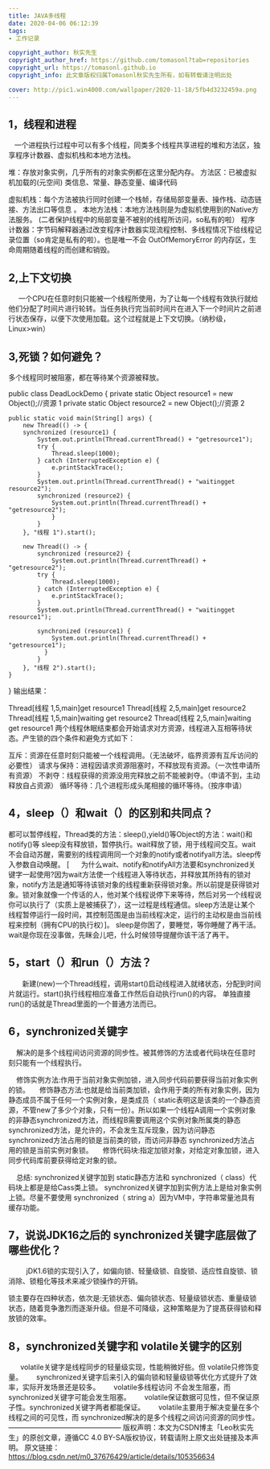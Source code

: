 ```yaml
---
title: JAVA多线程
date: 2020-04-06 06:12:39
tags:
- 工作记录

copyright_author: 秋实先生
copyright_author_href: https://github.com/tomasonl?tab=repositories
copyright_url: https://tomasonl.github.io
copyright_info: 此文章版权归属Tomasonl秋实先生所有，如有转载请注明出处

cover: http://pic1.win4000.com/wallpaper/2020-11-18/5fb4d3232459a.png
---
```


## 1，线程和进程
   一个进程执行过程中可以有多个线程，同类多个线程共享进程的堆和方法区，独享程序计数器、虚拟机栈和本地方法栈。

<!--more-->

堆：存放对象实例，几乎所有的对象实例都在这里分配内存。
方法区：已被虚拟机加载的(元空间) 类信息、常量、静态变量、编译代码

虚拟机栈：每个方法被执行同时创建一个栈帧，存储局部变量表、操作栈、动态链接、方法出口等信息 。
本地方法栈：本地方法栈则是为虚拟机使用到的Native方法服务。
(二者保护线程中的局部变量不被别的线程所访问，so私有的啦）
程序计数器：字节码解释器通过改变程序计数器实现流程控制、多线程情况下给线程记录位置（so肯定是私有的啦）。也是唯一不会 OutOfMemoryError 的内存区，生命周期随着线程的而创建和销毁。

## 2,上下文切换
     一个CPU在任意时刻只能被一个线程所使用，为了让每一个线程有效执行就给他们分配了时间片进行轮转。当任务执行完当前时间片在进入下一个时间片之前进行状态保存，以便下次使用加载。这个过程就是上下文切换。（纳秒级，Linux>win）

## 3,死锁？如何避免？
多个线程同时被阻塞，都在等待某个资源被释放。

public class DeadLockDemo {
    private static Object resource1 = new Object();//资源 1
    private static Object resource2 = new Object();//资源 2
 
    public static void main(String[] args) {
        new Thread(() -> {
        synchronized (resource1) {
            System.out.println(Thread.currentThread() + "getresource1");
            try {
                Thread.sleep(1000);
            } catch (InterruptedException e) {
                e.printStackTrace();
            }
            System.out.println(Thread.currentThread() + "waitingget resource2");
            synchronized (resource2) {
                System.out.println(Thread.currentThread() + "getresource2");
                }
            }
        }, "线程 1").start();
        
        new Thread(() -> {
            synchronized (resource2) {
                System.out.println(Thread.currentThread() + "getresource2");
            try {
                Thread.sleep(1000);
            } catch (InterruptedException e) {
                e.printStackTrace();
            }
            System.out.println(Thread.currentThread() + "waitingget resource1");
            
            synchronized (resource1) {
                System.out.println(Thread.currentThread() + "getresource1");
              }
            }
        }, "线程 2").start();
    }
}
输出结果：

Thread[线程 1,5,main]get resource1
Thread[线程 2,5,main]get resource2
Thread[线程 1,5,main]waiting get resource2
Thread[线程 2,5,main]waiting get resource1
两个线程休眠结束都会开始请求对方资源，线程进入互相等待状态。产生锁的四个条件和避免方式如下：

互斥：资源在任意时刻只能被一个线程调用。（无法破坏，临界资源有互斥访问的必要性）
请求与保持：进程因请求资源阻塞时，不释放现有资源。（一次性申请所有资源）
不剥夺：线程获得的资源没用完释放之前不能被剥夺。（申请不到，主动释放自占资源）
循环等待：几个进程形成头尾相接的循环等待。（按序申请）
## 4，sleep（）和wait（）的区别和共同点？
都可以暂停线程，Thread类的方法：sleep(),yield()等Object的方法：wait()和notify()等
sleep没有释放锁，暂停执行。wait释放了锁，用于线程间交互。wait不会自动苏醒，需要别的线程调用同一个对象的notify或者notifyall方法。sleep传入参数自动唤醒。
[      为什么wait、notify和notifyAll方法要和synchronized关键字一起使用?因为wait方法使一个线程进入等待状态，并释放其所持有的锁对象，notify方法是通知等待该锁对象的线程重新获得锁对象。所以前提是获得锁对象。锁对象就像一个传话的人，他对某个线程说停下来等待，然后对另一个线程说你可以执行了（实质上是被捕获了），这一过程是线程通信。sleep方法是让某个线程暂停运行一段时间，其控制范围是由当前线程决定，运行的主动权是由当前线程来控制（拥有CPU的执行权）]。
sleep是你困了，要睡觉，等你睡醒了再干活。
wait是你现在没事做，先眯会儿吧，什么时候领导提醒你该干活了再干。

## 5，start（）和run（）方法？
       新建(new)一个Thread线程，调用start()启动线程进入就绪状态，分配到时间片就运行。start()执行线程相应准备工作然后自动执行run()的内容。 单独直接run()的话就是Thread里面的一个普通方法而已。

## 6，synchronized关键字
    解决的是多个线程间访问资源的同步性。被其修饰的方法或者代码块在任意时刻只能有一个线程执行。

    修饰实例方法:作用于当前对象实例加锁，进入同步代码前要获得当前对象实例的锁。
    修饰静态方法:也就是给当前类加锁，会作用于类的所有对象实例，因为静态成员不属于任何一个实例对象，是类成员（ static表明这是该类的一个静态资源，不管new了多少个对象，只有一份）。所以如果一个线程A调用一个实例对象的非静态synchronized方法，而线程B需要调用这个实例对象所属类的静态 synchronized方法，是允许的，不会发生互斥现象，因为访问静态 synchronized方法占用的锁是当前类的锁，而访问非静态 synchronized方法占用的锁是当前实例对象锁。
    修饰代码块:指定加锁对象，对给定对象加锁，进入同步代码库前要获得给定对象的锁。

    总结: synchronized关键字加到 static静态方法和 synchronized（ class）代码块上都是是给Cass类上锁。 synchronized关键字加到实例方法上是给对象实例上锁。尽量不要使用 synchronized（ string a）因为VM中，字符串常量池具有缓存功能。

## 7，说说JDK16之后的 synchronized关键字底层做了哪些优化？
         jDK1.6锁的实现引入了，如偏向锁、轻量级锁、自旋锁、适应性自旋锁、锁消除、锁粗化等技术来减少锁操作的开销。

锁主要存在四种状态，依次是:无锁状态、偏向锁状态、轻量级锁状态、重量级锁状态，随着竞争激烈而逐渐升级。但是不可降级，这种策略是为了提髙获得锁和释放锁的效率。

## 8，synchronized关键字和 volatile关键字的区别
      volatile关键字是线程同步的轻量级实现，性能稍微好些。但 volatile只修饰变量。
      synchronized关键字后来引入的偏向锁和轻量级锁等优化方式提升了效率，实际开发场景还是较多。
      volatile多线程访问 不会发生阻塞，而 synchronized关键字可能会发生阻塞。
      volatile保证数据可见性，但不保证原子性。synchronized关键字两者都能保证。
      volatile主要用于解决变量在多个线程之间的可见性，而 synchronized解决的是多个线程之间访问资源的同步性。
————————————————
版权声明：本文为CSDN博主「Leo秋实先生」的原创文章，遵循CC 4.0 BY-SA版权协议，转载请附上原文出处链接及本声明。
原文链接：https://blog.csdn.net/m0_37676429/article/details/105356634